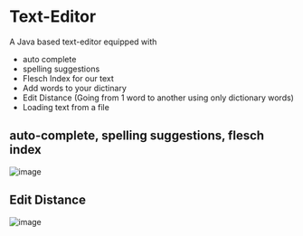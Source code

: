 # Text-Editor

A Java based text-editor equipped with

- auto complete
- spelling suggestions
- Flesch Index for our text
- Add words to your dictinary
- Edit Distance (Going from 1 word to another using only dictionary words)
- Loading text from a file

## auto-complete, spelling suggestions, flesch index
![image](https://user-images.githubusercontent.com/67475474/122094948-60a05280-ce2a-11eb-86db-0ca053afc48b.png)

## Edit Distance
![image](https://user-images.githubusercontent.com/67475474/122095313-d6a4b980-ce2a-11eb-87c7-b2fcadb0b22e.png)
